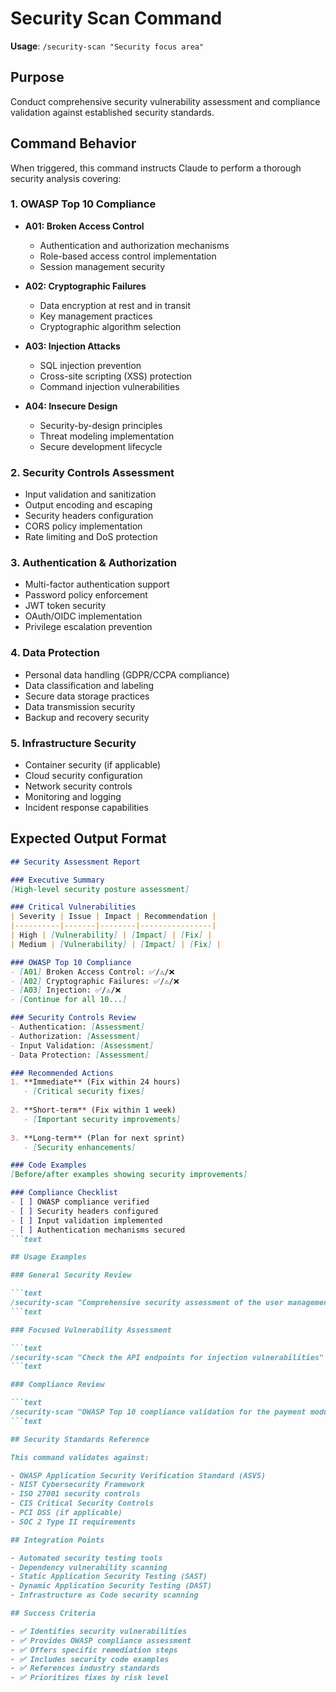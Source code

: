 # Security Scan Command

**Usage**: `/security-scan "Security focus area"`

## Purpose

Conduct comprehensive security vulnerability assessment and compliance validation against established security standards.

## Command Behavior

When triggered, this command instructs Claude to perform a thorough security analysis covering:

### 1. OWASP Top 10 Compliance

- **A01: Broken Access Control**
  - Authentication and authorization mechanisms
  - Role-based access control implementation
  - Session management security
  
- **A02: Cryptographic Failures**
  - Data encryption at rest and in transit
  - Key management practices
  - Cryptographic algorithm selection
  
- **A03: Injection Attacks**
  - SQL injection prevention
  - Cross-site scripting (XSS) protection
  - Command injection vulnerabilities
  
- **A04: Insecure Design**
  - Security-by-design principles
  - Threat modeling implementation
  - Secure development lifecycle

### 2. Security Controls Assessment

- Input validation and sanitization
- Output encoding and escaping
- Security headers configuration
- CORS policy implementation
- Rate limiting and DoS protection

### 3. Authentication & Authorization

- Multi-factor authentication support
- Password policy enforcement
- JWT token security
- OAuth/OIDC implementation
- Privilege escalation prevention

### 4. Data Protection

- Personal data handling (GDPR/CCPA compliance)
- Data classification and labeling
- Secure data storage practices
- Data transmission security
- Backup and recovery security

### 5. Infrastructure Security

- Container security (if applicable)
- Cloud security configuration
- Network security controls
- Monitoring and logging
- Incident response capabilities

## Expected Output Format

```markdown
## Security Assessment Report

### Executive Summary
[High-level security posture assessment]

### Critical Vulnerabilities
| Severity | Issue | Impact | Recommendation |
|----------|-------|--------|----------------|
| High | [Vulnerability] | [Impact] | [Fix] |
| Medium | [Vulnerability] | [Impact] | [Fix] |

### OWASP Top 10 Compliance
- [A01] Broken Access Control: ✅/⚠️/❌
- [A02] Cryptographic Failures: ✅/⚠️/❌
- [A03] Injection: ✅/⚠️/❌
- [Continue for all 10...]

### Security Controls Review
- Authentication: [Assessment]
- Authorization: [Assessment]
- Input Validation: [Assessment]
- Data Protection: [Assessment]

### Recommended Actions
1. **Immediate** (Fix within 24 hours)
   - [Critical security fixes]
   
2. **Short-term** (Fix within 1 week)
   - [Important security improvements]
   
3. **Long-term** (Plan for next sprint)
   - [Security enhancements]

### Code Examples
[Before/after examples showing security improvements]

### Compliance Checklist
- [ ] OWASP compliance verified
- [ ] Security headers configured
- [ ] Input validation implemented
- [ ] Authentication mechanisms secured
```text

## Usage Examples

### General Security Review

```text
/security-scan "Comprehensive security assessment of the user management system"
```text

### Focused Vulnerability Assessment

```text
/security-scan "Check the API endpoints for injection vulnerabilities"
```text

### Compliance Review

```text
/security-scan "OWASP Top 10 compliance validation for the payment module"
```text

## Security Standards Reference

This command validates against:

- OWASP Application Security Verification Standard (ASVS)
- NIST Cybersecurity Framework
- ISO 27001 security controls
- CIS Critical Security Controls
- PCI DSS (if applicable)
- SOC 2 Type II requirements

## Integration Points

- Automated security testing tools
- Dependency vulnerability scanning
- Static Application Security Testing (SAST)
- Dynamic Application Security Testing (DAST)
- Infrastructure as Code security scanning

## Success Criteria

- ✅ Identifies security vulnerabilities
- ✅ Provides OWASP compliance assessment
- ✅ Offers specific remediation steps
- ✅ Includes security code examples
- ✅ References industry standards
- ✅ Prioritizes fixes by risk level
